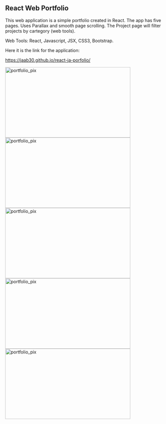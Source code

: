 
## React Web Portfolio

This web application is a simple portfolio created in React. The app has five pages. Uses Parallax and smooth page scrolling. The Project page will filter projects by cartegory (web tools).

Web Tools: React, Javascript, JSX, CSS3, Bootstrap.

Here it is the link for the application:

https://jaab30.github.io/react-ja-porfolio/

<img src="https://user-images.githubusercontent.com/40499942/72765667-85ec4b00-3bbb-11ea-8e31-2927f685c834.png" alt="portfolio_pix" width="400px" height="225px">
<img src="https://user-images.githubusercontent.com/40499942/72765677-97355780-3bbb-11ea-9367-fbc4155de80c.png" alt="portfolio_pix" width="400px" height="225px">
<img src="https://user-images.githubusercontent.com/40499942/72765682-a3b9b000-3bbb-11ea-9014-1d0a62086dfa.png" alt="portfolio_pix" width="400px" height="225px">
<img src="https://user-images.githubusercontent.com/40499942/72765694-b7651680-3bbb-11ea-817e-734f69305bd3.png" alt="portfolio_pix" width="400px" height="225px">
<img src="https://user-images.githubusercontent.com/40499942/72765702-c77cf600-3bbb-11ea-9d4f-59be374eadd1.png" alt="portfolio_pix" width="400px" height="225px">

